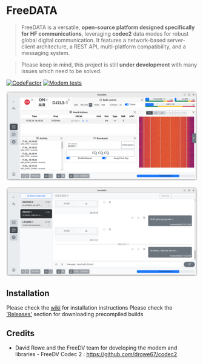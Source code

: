 # FreeDATA

> FreeDATA is a versatile, **open-source platform designed specifically for HF communications**, leveraging **codec2** data modes for robust global digital communication. It features a network-based server-client architecture, a REST API, multi-platform compatibility, and a messaging system.

> Please keep in mind, this project is still **under development** with many issues which need to be solved.

[![CodeFactor](https://www.codefactor.io/repository/github/dj2ls/freedata/badge)](https://www.codefactor.io/repository/github/dj2ls/freedata)
[![Modem tests](https://github.com/DJ2LS/FreeDATA/actions/workflows/modem_tests.yml/badge.svg)](https://github.com/DJ2LS/FreeDATA/actions/workflows/modem_tests.yml)

![FreeDATA_main_screen.png](documentation%2FFreeDATA_main_screen.png)

![FreeDATA_chat_screen.png](documentation%2FFreeDATA_chat_screen.png)

## Installation

Please check the [wiki](https://wiki.freedata.app) for installation instructions
Please check the ['Releases'](https://github.com/DJ2LS/FreeDATA/releases) section for downloading precompiled builds

## Credits

- David Rowe and the FreeDV team for developing the modem and libraries -
  FreeDV Codec 2 : https://github.com/drowe67/codec2
